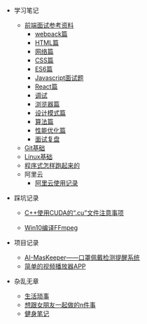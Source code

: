 - 学习笔记

  - [前端面试参考资料](橙子的面试准备/目录.md)
    - [webpack篇](橙子的面试准备/橙子的面试准备webpack篇.md)
    - [HTML篇](橙子的面试准备/橙子的面试准备HTML篇.md)
    - [网络篇](橙子的面试准备/橙子的面试准备网络篇.md)
    - [CSS篇](橙子的面试准备/橙子的面试准备CSS篇.md)
    - [ES6篇](橙子的面试准备/橙子的面试准备ES6篇.md)
    - [Javascript面试题](橙子的面试准备/橙子的面试准备Javascript面试题.md)
    - [React篇](橙子的面试准备/橙子的面试准备React篇.md)
    - [调试](橙子的面试准备/橙子的面试准备调试.md)
    - [浏览器篇](橙子的面试准备/橙子的面试准备浏览器篇.md)
    - [设计模式篇](橙子的面试准备/橙子的面试准备设计模式篇.md)
    - [算法篇](橙子的面试准备/橙子的面试准备算法篇.md)
    - [性能优化篇](橙子的面试准备/橙子的面试准备性能优化篇.md)
    - [面试复盘](橙子的面试准备/面试复盘.md)
  - [Git基础](MyNote/Git使用.md)
  - [Linux基础](MyNote/Linux笔记.md)
  - [程序式怎样跑起来的](MyNote/ReadBooks/程序是怎样跑起来的.md)
  - 阿里云
    - [阿里云使用记录](MyNote/阿里云/使用记录.md)
- 踩坑记录

  - [C++使用CUDA的“.cu”文件注意事项](MyBug/C++使用CUDA的".cu"文件注意事项.md)

  - [Win10编译FFmpeg](MyBug/Win10编译FFmpeg.md)
- 项目记录
  - [AI-MasKeeper——口罩佩戴检测提醒系统](MyProject/AI-MasKeeper.md)
  - [简单的视频播放器APP](MyProject/简单的视频播放器APP.md)
- 杂乱无章
  - [生活琐事](琐碎/日常学习琐事.md)
  - [想跟女朋友一起做的n件事](琐碎/想跟女朋友一起做的n件事.md)
  - [健身笔记](琐碎/关于健身.md)
